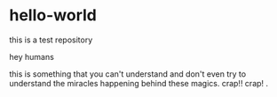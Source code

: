# hello-world
this is a test repository 

hey humans

 this is something that you can't understand and don't even try to understand the miracles happening behind these magics. 
 crap!! crap!
.
